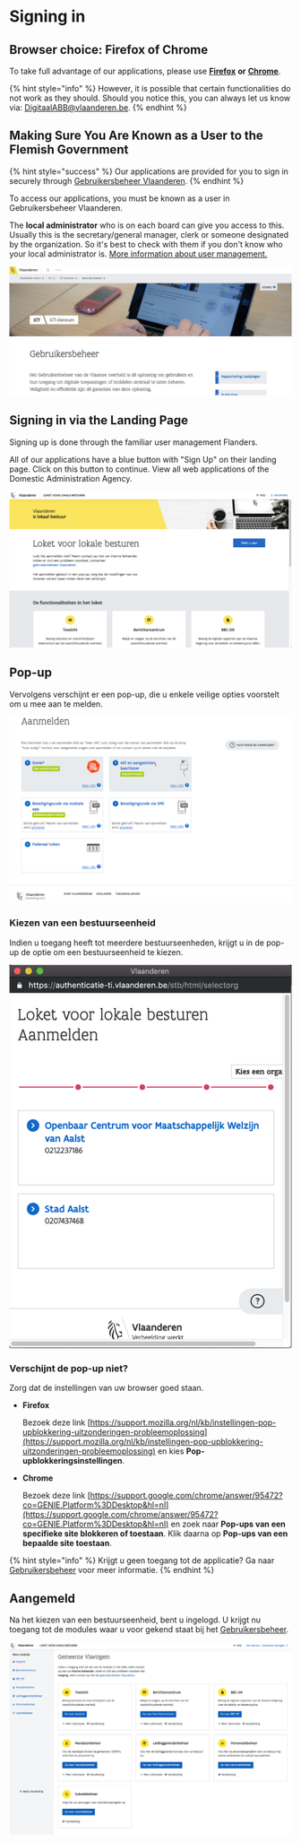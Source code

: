 # Signing in

## Browser choice: Firefox of Chrome

To take full advantage of our applications, please use [**Firefox**](https://www.mozilla.org/nl/firefox/new/) **or** [**Chrome**](https://www.google.com/chrome/).

{% hint style="info" %}
However, it is possible that certain functionalities do not work as they should. Should you notice this, you can always let us know via: [DigitaalABB@vlaanderen.be](mailto:DigitaalABB@vlaanderen.be).
{% endhint %}

## Making Sure You Are Known as a User to the Flemish Government

{% hint style="success" %}
Our applications are provided for you to sign in securely through [Gebruikersbeheer Vlaanderen](./).
{% endhint %}

To access our applications, you must be known as a user in Gebruikersbeheer Vlaanderen.

The **local administrator** who is on each board can give you access to this. Usually this is the secretary/general manager, clerk or someone designated by the organization. So it's best to check with them if you don't know who your local administrator is. [More information about user management.](./)

![Gebruikersbeheer Vlaanderen](../../.gitbook/assets/gebruikersbeheer-vlaanderen%20%282%29.png)

## Signing in via the Landing Page

Signing up is done through the familiar user management Flanders.

All of our applications have a blue button with "Sign Up" on their landing page. Click on this button to continue. View all web applications of the Domestic Administration Agency.

![Voorbeeld inloggen met blauwe knop: Loket Lokaal Bestuur](../../.gitbook/assets/login-voorpagina.png)

## Pop-up

Vervolgens verschijnt er een pop-up, die u enkele veilige opties voorstelt om u mee aan te melden.

![Keuzes aanmelden](../../.gitbook/assets/login-aanmelden.png)

### Kiezen van een bestuurseenheid

Indien u toegang heeft tot meerdere bestuurseenheden, krijgt u in de pop-up de optie om een bestuurseenheid te kiezen.

![Voorbeeld bestuurseenheid kiezen: Loket Lokaal Bestuur](../../.gitbook/assets/login-orgaan.png)

### Verschijnt de pop-up niet?

Zorg dat de instellingen van uw browser goed staan.

* **Firefox**

  Bezoek deze link [https://support.mozilla.org/nl/kb/instellingen-pop-upblokkering-uitzonderingen-probleemoplossing](https://support.mozilla.org/nl/kb/instellingen-pop-upblokkering-uitzonderingen-probleemoplossing) en kies **Pop-upblokkeringsinstellingen**.

* **Chrome**

  Bezoek deze link [https://support.google.com/chrome/answer/95472?co=GENIE.Platform%3DDesktop&hl=nl](https://support.google.com/chrome/answer/95472?co=GENIE.Platform%3DDesktop&hl=nl) en zoek naar **Pop-ups van een specifieke site blokkeren of toestaan**. Klik daarna op **Pop-ups van een bepaalde site toestaan**.

{% hint style="info" %}
Krijgt u geen toegang tot de applicatie? Ga naar [Gebruikersbeheer](../toegankelijk-vlaanderen.md) voor meer informatie.
{% endhint %}

## Aangemeld

Na het kiezen van een bestuurseenheid, bent u ingelogd. U krijgt nu toegang tot de modules waar u voor gekend staat bij het [Gebruikersbeheer]().

![Voorbeeld van een applicatie na aanmelden: Loket Lokaal Bestuur](../../.gitbook/assets/startscherm.png)

